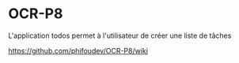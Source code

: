 ﻿# OCR-P8

L'application todos permet à l'utilisateur de créer une liste de tâches


https://github.com/phifoudev/OCR-P8/wiki
